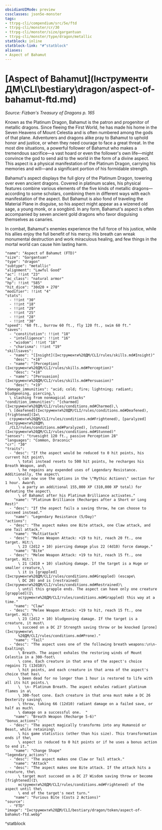 ```yaml
---
obsidianUIMode: preview
cssclasses: json5e-monster
tags:
- ttrpg-cli/compendium/src/5e/ftd
- ttrpg-cli/monster/cr/30
- ttrpg-cli/monster/size/gargantuan
- ttrpg-cli/monster/type/dragon/metallic
statblock: inline
statblock-link: "#^statblock"
aliases:
- Aspect of Bahamut
---
```

# [Aspect of Bahamut](Інструменти ДМ\CLI\bestiary\dragon/aspect-of-bahamut-ftd.md)
*Source: Fizban's Treasury of Dragons p. 165*  

Known as the Platinum Dragon, Bahamut is the patron and progenitor of metallic dragons. Since fleeing the First World, he has made his home in the Seven Heavens of Mount Celestia and is often numbered among the gods of that plane. Adventurers and dragons alike pray to Bahamut to uphold honor and justice, or when they need courage to face a great threat. In the most dire situations, a powerful follower of Bahamut who makes a tremendous sacrifice—a vast hoard or even the follower's own life—might convince the god to send aid to the world in the form of a divine aspect. This aspect is a physical manifestation of the Platinum Dragon, carrying his memories and will—and a significant portion of his formidable strength.

Bahamut's aspect displays the full glory of the Platinum Dragon, towering over even ancient dragons. Covered in platinum scales, his physical features combine various elements of the five kinds of metallic dragons—according to some scholars, combining them in different ways with each manifestation of the aspect. But Bahamut is also fond of traveling the Material Plane in disguise, so his aspect might appear as a wizened old sage, a young monk, or a songbird. In any form, Bahamut's aspect is often accompanied by seven ancient gold dragons who favor disguising themselves as canaries.

In combat, Bahamut's enemies experience the full force of his justice, while his allies enjoy the full benefit of his mercy. His breath can wreak monumental destruction and work miraculous healing, and few things in the mortal world can cause him lasting harm.

```statblock
"name": "Aspect of Bahamut (FTD)"
"size": "Gargantuan"
"type": "dragon"
"subtype": "metallic"
"alignment": "Lawful Good"
"ac": !!int "23"
"ac_class": "natural armor"
"hp": !!int "585"
"hit_dice": "30d20 + 270"
"modifier": !!int "4"
"stats":
  - !!int "30"
  - !!int "18"
  - !!int "29"
  - !!int "25"
  - !!int "28"
  - !!int "30"
"speed": "60 ft., burrow 60 ft., fly 120 ft., swim 60 ft."
"saves":
  - "constitution": !!int "18"
  - "intelligence": !!int "16"
  - "wisdom": !!int "18"
  - "charisma": !!int "19"
"skillsaves":
  - "name": "[Insight](Інструменти%20ДМ/CLI/rules/skills.md#Insight)"
    "desc": "+18"
  - "name": "[Perception](Інструменти%20ДМ/CLI/rules/skills.md#Perception)"
    "desc": "+18"
  - "name": "[Persuasion](Інструменти%20ДМ/CLI/rules/skills.md#Persuasion)"
    "desc": "+19"
"damage_immunities": "acid; cold; fire; lightning; radiant; bludgeoning, piercing,\
  \ slashing from nonmagical attacks"
"condition_immunities": "[charmed](Інструменти%20ДМ/CLI/rules/conditions.md#Charmed),\
  \ [deafened](Інструменти%20ДМ/CLI/rules/conditions.md#Deafened), [frightened](Ін\
  струменти%20ДМ/CLI/rules/conditions.md#Frightened), [paralyzed](Інструменти%20ДМ\
  /CLI/rules/conditions.md#Paralyzed), [stunned](Інструменти%20ДМ/CLI/rules/conditions.md#Stunned)"
"senses": "truesight 120 ft., passive Perception 28"
"languages": "Common, Draconic"
"cr": "30"
"traits":
  - "desc": "If the aspect would be reduced to 0 hit points, his current hit point\
      \ total instead resets to 500 hit points, he recharges his Breath Weapon, and\
      \ he regains any expended uses of Legendary Resistance. Additionally, the aspect\
      \ can now use the options in the \"Mythic Actions\" section for 1 hour. Award\
      \ a party an additional 155,000 XP (310,000 XP total) for defeating the aspect\
      \ of Bahamut after his Platinum Brilliance activates."
    "name": "Platinum Brilliance (Recharges after a Short or Long Rest)"
  - "desc": "If the aspect fails a saving throw, he can choose to succeed instead."
    "name": "Legendary Resistance (5/Day)"
"actions":
  - "desc": "The aspect makes one Bite attack, one Claw attack, and one Tail attack."
    "name": "Multiattack"
  - "desc": "Melee Weapon Attack: +19 to hit, reach 20 ft., one target. Hit:\
      \ 23 (2d12 + 10) piercing damage plus 22 (4d10) force damage."
    "name": "Bite"
  - "desc": "Melee Weapon Attack: +19 to hit, reach 15 ft., one target. Hit:\
      \ 21 (2d10 + 10) slashing damage. If the target is a Huge or smaller creature,\
      \ it is [grappled](Інструменти%20ДМ/CLI/rules/conditions.md#Grappled) (escape\
      \ DC 20) and is [restrained](Інструменти%20ДМ/CLI/rules/conditions.md#Restrained)\
      \ until this grapple ends. The aspect can have only one creature [grappled](І\
      нструменти%20ДМ/CLI/rules/conditions.md#Grappled) this way at a time."
    "name": "Claw"
  - "desc": "Melee Weapon Attack: +19 to hit, reach 15 ft., one target. Hit:\
      \ 23 (2d12 + 10) bludgeoning damage. If the target is a creature, it must\
      \ succeed on a DC 27 Strength saving throw or be knocked [prone](Інструменти\
      %20ДМ/CLI/rules/conditions.md#Prone)."
    "name": "Tail"
  - "desc": "The aspect uses one of the following breath weapons:\n\n- Exalting\
      \ Breath. The aspect exhales the restoring winds of Mount Celestia in a 300-foot\
      \ cone. Each creature in that area of the aspect's choice regains 71 (13d10)\
      \ hit points, and each creature in that area of the aspect's choice that has\
      \ been dead for no longer than 1 hour is restored to life with all its hit points.\
      \  \n- Platinum Breath. The aspect exhales radiant platinum flames in a\
      \ 300-foot cone. Each creature in that area must make a DC 26 Dexterity saving\
      \ throw, taking 66 (12d10) radiant damage on a failed save, or half as much\
      \ damage on a successful one.  "
    "name": "Breath Weapon (Recharge 5-6)"
"bonus_actions":
  - "desc": "The aspect magically transforms into any Humanoid or Beast, while retaining\
      \ his game statistics (other than his size). This transformation ends if the\
      \ aspect is reduced to 0 hit points or if he uses a bonus action to end it."
    "name": "Change Shape"
"legendary_actions":
  - "desc": "The aspect makes one Claw or Tail attack."
    "name": "Attack"
  - "desc": "The aspect makes one Bite attack. If the attack hits a creature, the\
      \ target must succeed on a DC 27 Wisdom saving throw or become [frightened](І\
      нструменти%20ДМ/CLI/rules/conditions.md#Frightened) of the aspect until the\
      \ end of the target's next turn."
    "name": "Furious Bite (Costs 2 Actions)"
"source":
  - "FTD"
"image": "Інструменти%20ДМ/CLI/bestiary/dragon/token/aspect-of-bahamut-ftd.webp"
```
^statblock